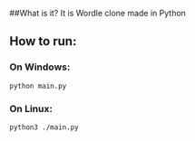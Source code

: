 ##What is it?
It is Wordle clone made in Python 

## How to run:
### On Windows:
  `python main.py`
### On Linux:
  `python3 ./main.py`
